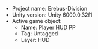                                                                                                                                                                                                                                                    
<!-- UNITY CODE ASSIST INSTRUCTIONS START -->
- Project name: Erebus-Division
- Unity version: Unity 6000.0.32f1
- Active game object:
  - Name: Player HUD PP
  - Tag: Untagged
  - Layer: HUD
<!-- UNITY CODE ASSIST INSTRUCTIONS END -->